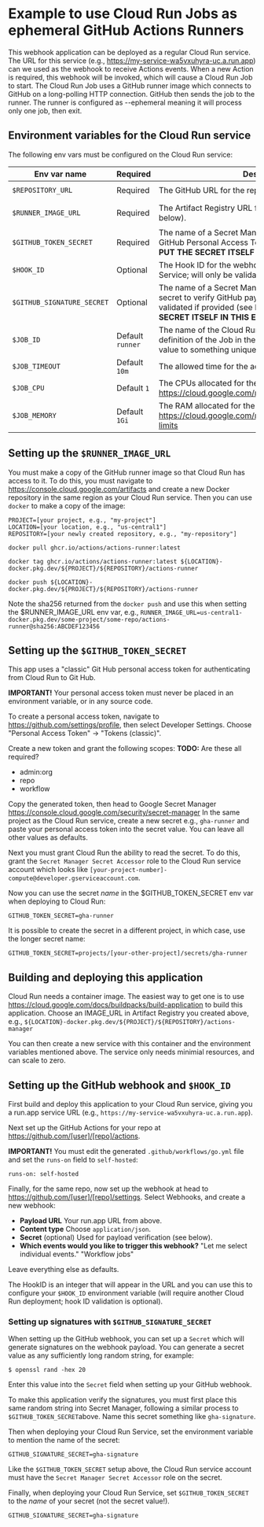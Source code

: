 # Example to use Cloud Run Jobs as ephemeral GitHub Actions Runners

This webhook application can be deployed as a regular Cloud Run service.
The URL for this service (e.g., https://my-service-wa5vxuhyra-uc.a.run.app)
can we used as the webhook to receive Actions events. When a new Action is
required, this webhook will be invoked, which will cause a Cloud Run Job
to start. The Cloud Run Job uses a GitHub runner image which connects
to GitHub on a long-polling HTTP connection. GitHub then sends the job to
the runner. The runner is configured as --ephemeral meaning it will process
only one job, then exit.

## Environment variables for the Cloud Run service

The following env vars must be configured on the Cloud Run service:


Env var name | Required | Description | Example
--- | --- | --- | ---
`$REPOSITORY_URL` | Required | The GitHub URL for the repository running actions. | `https://github.com/joeschmoe/my-repo`
`$RUNNER_IMAGE_URL` | Required | The Artifact Registry URL for the runner image (see below). | `us-central1-docker.pkg.dev/some-project/some-repo/actions-runner@sha256:ABCDEF123456`
`$GITHUB_TOKEN_SECRET` | Required | The name of a Secret Manager secret holding your GitHub Personal Access Token (see below). **DO NOT PUT THE SECRET ITSELF IN THIS ENV VAR!** | `gha-runner`
`$HOOK_ID` | Optional | The Hook ID for the webhook POSTing to the Cloud Run Service; will only be validated if provided (see below). | `123456`
`$GITHUB_SIGNATURE_SECRET` | Optional | The name of a Secret Manager secret holding the shared secret to verify GitHub payload signatures; will only be validated if provided (see below). **DO NOT PUT THE SECRET ITSELF IN THIS ENV VAR!** | `gha-signature`
`$JOB_ID` | Default `runner` | The name of the Cloud Run job. If you change the definition of the Job in the code, you must update this value to something unique.
`$JOB_TIMEOUT` | Default `10m` | The allowed time for the action to execute.
`$JOB_CPU` | Default `1` | The CPUs allocated for the job. See https://cloud.google.com/run/docs/configuring/cpu
`$JOB_MEMORY` | Default `1Gi` | The RAM allocated for the job. See https://cloud.google.com/run/docs/configuring/memory-limits

## Setting up the `$RUNNER_IMAGE_URL`

You must make a copy of the GitHub runner image so that Cloud Run has access to it.
To do this, you must navigate to https://console.cloud.google.com/artifacts and create
a new Docker repository in the same region as your Cloud Run service. Then you can use
`docker` to make a copy of the image:

```
PROJECT=[your project, e.g., "my-project"]
LOCATION=[your location, e.g., "us-central1"]
REPOSITORY=[your newly created repository, e.g., "my-repository"]

docker pull ghcr.io/actions/actions-runner:latest

docker tag ghcr.io/actions/actions-runner:latest ${LOCATION}-docker.pkg.dev/${PROJECT}/${REPOSITORY}/actions-runner

docker push ${LOCATION}-docker.pkg.dev/${PROJECT}/${REPOSITORY}/actions-runner
```

Note the sha256 returned from the `docker push` and use this when setting the $RUNNER_IMAGE_URL env var, e.g., 
`RUNNER_IMAGE_URL=us-central1-docker.pkg.dev/some-project/some-repo/actions-runner@sha256:ABCDEF123456`

## Setting up the `$GITHUB_TOKEN_SECRET`

This app uses a "classic" Git Hub personal access token for authenticating from Cloud Run to Git Hub.

**IMPORTANT!** Your personal access token must never be placed in an environment variable, or in any source code.

To create a personal access token, navigate to https://github.com/settings/profile, then select 
Developer Settings. Choose "Personal Access Token" -> "Tokens (classic)".

Create a new token and grant the following scopes:
**TODO:** Are these all required?

- admin:org
- repo
- workflow

Copy the generated token, then head to Google Secret Manager https://console.cloud.google.com/security/secret-manager
In the same project as the Cloud Run service, create a new secret e.g., `gha-runner`
and paste your personal access token into the secret value. You can leave all other
values as defaults.

Next you must grant Cloud Run the ability to read the secret. To do this, grant the `Secret Manager Secret Accessor` role to the 
Cloud Run service account which looks like `[your-project-number]-compute@developer.gserviceaccount.com`.

Now you can use the secret *name* in the $GITHUB_TOKEN_SECRET env var when deploying to Cloud Run:

```
GITHUB_TOKEN_SECRET=gha-runner
```

It is possible to create the secret in a different project, in which case, use the longer secret name:

```
GITHUB_TOKEN_SECRET=projects/[your-other-project]/secrets/gha-runner
```

## Building and deploying this application

Cloud Run needs a container image. The easiest way to get one is to use https://cloud.google.com/docs/buildpacks/build-application
to build this application. Choose an IMAGE_URL in Artifact Registry you created above,
e.g., `${LOCATION}-docker.pkg.dev/${PROJECT}/${REPOSITORY}/actions-manager`

You can then create a new service with this container and the environment variables mentioned above.
The service only needs minimial resources, and can scale to zero.


## Setting up the GitHub webhook and `$HOOK_ID`

First build and deploy this application to your Cloud Run service, giving you a run.app service URL 
(e.g., `https://my-service-wa5vxuhyra-uc.a.run.app`).

Next set up the GitHub Actions for your repo at https://github.com/[user]/[repo]/actions.

**IMPORTANT!** You must edit the generated `.github/workflows/go.yml` file and set the
`runs-on` field to `self-hosted`:

```
runs-on: self-hosted
```

Finally, for the same repo, now set up the webhook at head to https://github.com/[user]/[repo]/settings.
Select Webhooks, and create a new webhook:

- **Payload URL** Your run.app URL from above.
- **Content type** Choose `application/json`.
- **Secret** (optional) Used for payload verification (see below).
- **Which events would you like to trigger this webhook?** "Let me select individual events." "Workflow jobs"

Leave everything else as defaults.

The HookID is an integer that will appear in the URL and you can use this to configure your `$HOOK_ID`
environment variable (will require another Cloud Run deployment; hook ID validation is optional).


### Setting up signatures with `$GITHUB_SIGNATURE_SECRET`

When setting up the GitHub webhook, you can set up a `Secret` which will generate signatures on the
webhook payload. You can generate a secret value as any sufficiently long random string, for example:

```
$ openssl rand -hex 20
```

Enter this value into the `Secret` field when setting up your GitHub webhook.

To make this application verify the signatures, you must first place this same random string
into Secret Manager, following a similar process to `$GITHUB_TOKEN_SECRET`above. Name this
secret something like `gha-signature`.

Then when deploying your Cloud Run Service, set the environment variable to mention the name
of the secret:

```
GITHUB_SIGNATURE_SECRET=gha-signature
```

Like the `$GITHUB_TOKEN_SECRET` setup above, the Cloud Run service account must have the
`Secret Manager Secret Accessor` role on the secret.

Finally, when deploying your Cloud Run Service, set `$GITHUB_TOKEN_SECRET` to the
*name* of your secret (not the secret value!).

```
GITHUB_SIGNATURE_SECRET=gha-signature
```

